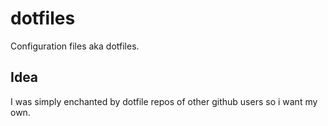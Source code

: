 # dotfiles
Configuration files aka dotfiles.

## Idea
I was simply enchanted by dotfile repos of other github users so i want my own.
